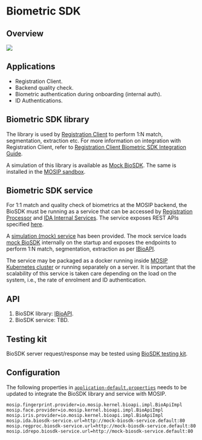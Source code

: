 # Biometric SDK

## Overview

![](\_images/sdk.png)

## Applications

* Registration Client.
* Backend quality check.
* Biometric authentication during onboarding (internal auth).
* ID Authentications.

## Biometric SDK library

The library is used by [Registration Client](registration-client.md) to perform 1:N match, segmentation, extraction etc. For more information on integration with Registration Client, refer to [Registration Client Biometric SDK Integration Guide](registration-client-sdk-integration.md).

A simulation of this library is available as [Mock BioSDK](https://github.com/mosip/mosip-mock-services/tree/release-1.2.0/mock-sdk). The same is installed in the [MOSIP sandbox](sandbox-details.md).

## Biometric SDK service

For 1:1 match and quality check of biometrics at the MOSIP backend, the BioSDK must be running as a service that can be accessed by [Registration Processor](registration-processor.md) and [IDA Internal Services](id-authentication-services.md#internal-services). The service exposes REST APIs specified [here](biometric-sdk.md#api).

A [simulation (mock) service](https://github.com/mosip/biosdk-services/tree/release-1.2.0) has been provided. The mock service loads [mock BioSDK](https://github.com/mosip/mosip-mock-services/tree/release-1.2.0/mock-sdk) internally on the startup and exposes the endpoints to perform 1:N match, segmentation, extraction as per [IBioAPI](https://github.com/mosip/commons/blob/release-1.2.0/kernel/kernel-biometrics-api/src/main/java/io/mosip/kernel/biometrics/spi/IBioApi.java).

The service may be packaged as a docker running inside [MOSIP Kubernetes cluster](https://github.com/mosip/mosip-infra/blob/release-1.2.0/deployment/v3/cluster/README.md) or running separately on a server. It is important that the scalability of this service is taken care depending on the load on the system, i.e., the rate of enrolment and ID authentication.

## API

1. BioSDK library: [IBioAPI](https://github.com/mosip/commons/blob/release-1.2.0/kernel/kernel-biometrics-api/src/main/java/io/mosip/kernel/biometrics/spi/IBioApi.java).
2. BioSDK service: TBD.

## Testing kit

BioSDK server request/response may be tested using [BioSDK testing kit](https://github.com/mosip/biosdk-testing-kit.git).

## Configuration

The following properties in [`application-default.properties`](biometric-sdk.md) needs to be updated to integrate the BioSDK library and service with MOSIP.

```
mosip.fingerprint.provider=io.mosip.kernel.bioapi.impl.BioApiImpl
mosip.face.provider=io.mosip.kernel.bioapi.impl.BioApiImpl
mosip.iris.provider=io.mosip.kernel.bioapi.impl.BioApiImpl
mosip.ida.biosdk-service.url=http://mock-biosdk-service.default:80
mosip.regproc.biosdk-service.url=http://mock-biosdk-service.default:80
mosip.idrepo.biosdk-service.url=http://mock-biosdk-service.default:80
```
